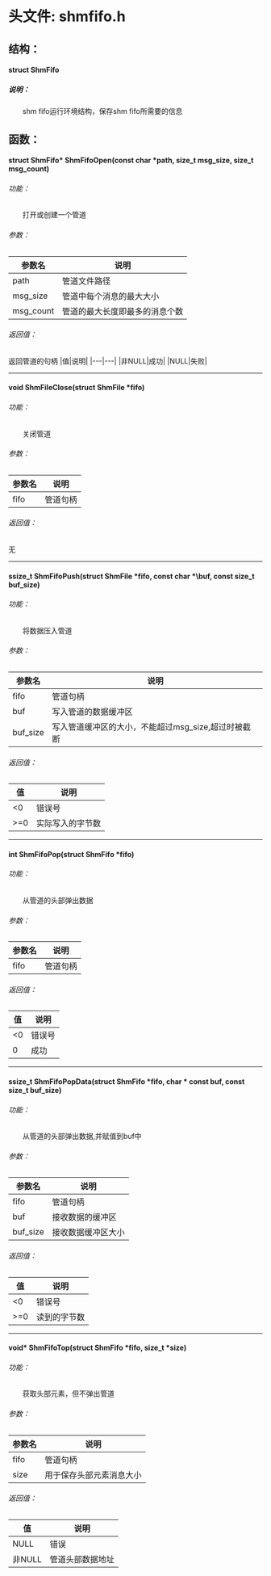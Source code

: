 # 头文件: shmfifo.h
##  结构：
####  struct ShmFifo<br>
#####  说明：
&emsp;&emsp;shm fifo运行环境结构，保存shm fifo所需要的信息

##  函数：
#### struct ShmFifo\* ShmFifoOpen(const char \*path, size_t msg_size, size_t msg_count) 
###### 功能：
&emsp;&emsp;打开或创建一个管道
###### 参数：
|参数名|说明|
|------|------|
|path|管道文件路径|
|msg_size|管道中每个消息的最大大小|
|msg_count|管道的最大长度即最多的消息个数|
###### 返回值：
返回管道的句柄
|值|说明|
|---|---|
|非NULL|成功|
|NULL|失败|

----
#### void ShmFileClose(struct ShmFile \*fifo)
###### 功能：
&emsp;&emsp;关闭管道
###### 参数：
|参数名|说明|
|------|------|
|fifo|管道句柄|
###### 返回值：
无

----
#### ssize_t ShmFifoPush(struct ShmFile \*fifo, const char *\buf, const size_t buf_size) 
###### 功能：

&emsp;&emsp;将数据压入管道
###### 参数：

|参数名|说明|
|------|------|
|fifo|管道句柄|
|buf|写入管道的数据缓冲区|
|buf_size|写入管道缓冲区的大小，不能超过msg_size,超过时被截断|
###### 返回值：

|值|说明|
|---|---|
|<0|错误号|
|>=0|实际写入的字节数|


----
#### int ShmFifoPop(struct ShmFifo \*fifo)
###### 功能：
&emsp;&emsp;从管道的头部弹出数据
###### 参数：

|参数名|说明|
|------|------|
|fifo|管道句柄|

###### 返回值：

|值|说明|
|---|---|
|<0|错误号|
|0|成功|


----
#### ssize_t ShmFifoPopData(struct ShmFifo \*fifo, char \* const buf, const size_t buf_size)
###### 功能：
&emsp;&emsp;从管道的头部弹出数据,并赋值到buf中
###### 参数：

|参数名|说明|
|------|------|
|fifo|管道句柄|
|buf|接收数据的缓冲区|
|buf_size|接收数据缓冲区大小|

###### 返回值：

|值|说明|
|---|---|
|<0|错误号|
|>=0|读到的字节数|

----
#### void\* ShmFifoTop(struct ShmFifo \*fifo, size_t \*size)
###### 功能：
&emsp;&emsp;获取头部元素，但不弹出管道
###### 参数：

|参数名|说明|
|------|------|
|fifo|管道句柄|
|size|用于保存头部元素消息大小|


###### 返回值：

|值|说明|
|---|---|
|NULL|错误|
|非NULL|管道头部数据地址|

